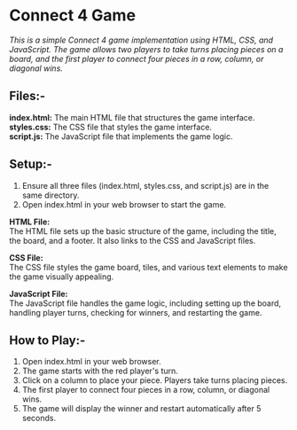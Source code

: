 # Connect 4 Game

*This is a simple Connect 4 game implementation using HTML, CSS, and JavaScript. The game allows two players to take turns placing pieces on a board, and the first player to connect four pieces in a row, column, or diagonal wins.*  

## Files:-  
**index.html:** The main HTML file that structures the game interface.  
**styles.css:** The CSS file that styles the game interface.  
**script.js:** The JavaScript file that implements the game logic.  

## Setup:-  
1. Ensure all three files (index.html, styles.css, and script.js) are in the same directory.   
2. Open index.html in your web browser to start the game.  

**HTML File:**  
The HTML file sets up the basic structure of the game, including the title, the board, and a footer. It also links to the CSS and JavaScript files.  

**CSS File:**  
The CSS file styles the game board, tiles, and various text elements to make the game visually appealing.  

**JavaScript File:**  
The JavaScript file handles the game logic, including setting up the board, handling player turns, checking for winners, and restarting the game.  

## How to Play:-  
1. Open index.html in your web browser.
2. The game starts with the red player's turn.
3. Click on a column to place your piece. Players take turns placing pieces.
4. The first player to connect four pieces in a row, column, or diagonal wins.
5. The game will display the winner and restart automatically after 5 seconds.
